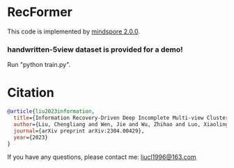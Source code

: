 # RecFormer

This code is implemented by [mindspore 2.0.0](https://www.mindspore.cn/install).


### handwritten-5view dataset is provided for a demo! 

Run "python train.py".


# Citation
```bibtex
@article{liu2023information,
  title={Information Recovery-Driven Deep Incomplete Multi-view Clustering Network},
  author={Liu, Chengliang and Wen, Jie and Wu, Zhihao and Luo, Xiaoling and Huang, Chao and Xu, Yong},
  journal={arXiv preprint arXiv:2304.00429},
  year={2023}
}
```

If you have any questions, please contact me: liucl1996@163.com
